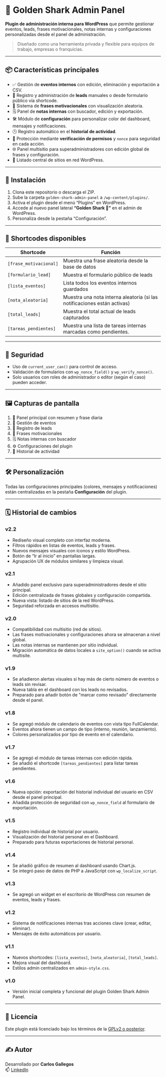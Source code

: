 # 🦈 Golden Shark Admin Panel

**Plugin de administración interna para WordPress** que permite gestionar eventos, leads, frases motivacionales, notas internas y configuraciones personalizadas desde el panel de administración.

> Diseñado como una herramienta privada y flexible para equipos de trabajo, empresas o franquicias.

---

## 📦 Características principales

- ✅ Gestión de **eventos internos** con edición, eliminación y exportación a CSV.
- 📨 Registro y administración de **leads** manuales o desde formulario público vía shortcode.
- 💬 Sistema de **frases motivacionales** con visualización aleatoria.
- 🗒️ Panel de **notas internas** con buscador, edición y exportación.
- 🛠️ Módulo de **configuración** para personalizar color del dashboard, mensajes y notificaciones.
- 🕓 Registro automático en el **historial de actividad**.
- 🔐 Protección mediante **verificación de permisos** y `nonce` para seguridad en cada acción.
- 🌐 Panel multisitio para superadministradores con edición global de frases y configuración.
- 🧭 Listado central de sitios en red WordPress.

---

## 🚀 Instalación

1. Clona este repositorio o descarga el ZIP.
2. Sube la carpeta `golden-shark-admin-panel` a `/wp-content/plugins/`.
3. Activa el plugin desde el menú “Plugins” en WordPress.
4. Accede al nuevo panel lateral **“Golden Shark 🦈”** en el admin de WordPress.
5. Personaliza desde la pestaña “Configuración”.

---

## 🧩 Shortcodes disponibles

| Shortcode               | Función                                                                 |
|------------------------|------------------------------------------------------------------------|
| `[frase_motivacional]` | Muestra una frase aleatoria desde la base de datos                     |
| `[formulario_lead]`    | Muestra el formulario público de leads                                 |
| `[lista_eventos]`      | Lista todos los eventos internos guardados                             |
| `[nota_aleatoria]`     | Muestra una nota interna aleatoria (si las notificaciones están activas) |
| `[total_leads]`        | Muestra el total actual de leads capturados                           |
| `[tareas_pendientes]` | Muestra una lista de tareas internas marcadas como pendientes. |

---

## 🔐 Seguridad

- Uso de `current_user_can()` para control de acceso.
- Validación de formularios con `wp_nonce_field()` y `wp_verify_nonce()`.
- Solo usuarios con roles de administrador o editor (según el caso) pueden acceder.

---

## 🖼️ Capturas de pantalla

1. 🧠 Panel principal con resumen y frase diaria  
2. 📅 Gestión de eventos  
3. 📨 Registro de leads  
4. 💬 Frases motivacionales  
5. 🗒️ Notas internas con buscador  
6. ⚙️ Configuraciones del plugin  
7. 📜 Historial de actividad  

---

## 🛠️ Personalización

Todas las configuraciones principales (colores, mensajes y notificaciones) están centralizadas en la pestaña **Configuración** del plugin.

---

## 🗓️ Historial de cambios

### v2.2
- Rediseño visual completo con interfaz moderna.
- Filtros rápidos en listas de eventos, leads y frases.
- Nuevos mensajes visuales con íconos y estilo WordPress.
- Botón de “Ir al inicio” en pantallas largas.
- Agrupación UX de módulos similares y limpieza visual.

### v2.1
- Añadido panel exclusivo para superadministradores desde el sitio principal.
- Edición centralizada de frases globales y configuración compartida.
- Nueva vista: listado de sitios de la red WordPress.
- Seguridad reforzada en accesos multisitio.

### v2.0
- Compatibilidad con multisitio (red de sitios).
- Las frases motivacionales y configuraciones ahora se almacenan a nivel global.
- Las notas internas se mantienen por sitio individual.
- Migración automática de datos locales a `site_option()` cuando se activa multisite.

### v1.9
- Se añadieron alertas visuales si hay más de cierto número de eventos o leads sin revisar.
- Nueva tabla en el dashboard con los leads no revisados.
- Preparado para añadir botón de "marcar como revisado" directamente desde el panel.

### v1.8
- Se agregó módulo de calendario de eventos con vista tipo FullCalendar.
- Eventos ahora tienen un campo de tipo (interno, reunión, lanzamiento).
- Colores personalizados por tipo de evento en el calendario.

### v1.7
- Se agregó el módulo de tareas internas con edición rápida.
- Se añadió el shortcode `[tareas_pendientes]` para listar tareas pendientes.

### v1.6
- Nueva opción: exportación del historial individual del usuario en CSV desde el panel principal.
- Añadida protección de seguridad con `wp_nonce_field` al formulario de exportación.

### v1.5
- Registro individual de historial por usuario.
- Visualización del historial personal en el Dashboard.
- Preparado para futuras exportaciones de historial personal.

### v1.4
- Se añadió gráfico de resumen al dashboard usando Chart.js.
- Se integró paso de datos de PHP a JavaScript con `wp_localize_script`.

### v1.3
- Se agregó un widget en el escritorio de WordPress con resumen de eventos, leads y frases.

### v1.2
- Sistema de notificaciones internas tras acciones clave (crear, editar, eliminar).
- Mensajes de éxito automáticos por usuario.

### v1.1
- Nuevos shortcodes: `[lista_eventos]`, `[nota_aleatoria]`, `[total_leads]`.
- Mejora visual del dashboard.
- Estilos admin centralizados en `admin-style.css`.

### v1.0
- Versión inicial completa y funcional del plugin Golden Shark Admin Panel.

---

## 📄 Licencia

Este plugin está licenciado bajo los términos de la [GPLv2 o posterior](https://www.gnu.org/licenses/gpl-2.0.html).

---

## ✍️ Autor

Desarrollado por **Carlos Gallegos**  
📫 [LinkedIn](https://www.linkedin.com/in/carlos-bryan-gallegos-batallanos-397223290)